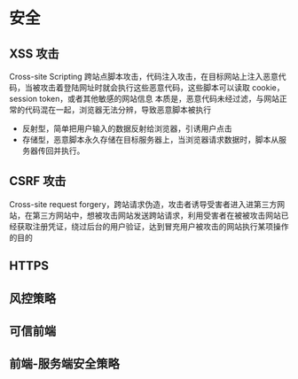 # 安全

## XSS 攻击
Cross-site Scripting 跨站点脚本攻击，代码注入攻击，在目标网站上注入恶意代码，当被攻击着登陆网址时就会执行这些恶意代码，这些脚本可以读取 cookie，session token，或者其他敏感的网站信息
本质是，恶意代码未经过滤，与网站正常的代码混在一起，浏览器无法分辨，导致恶意脚本被执行
* 反射型，简单把用户输入的数据反射给浏览器，引诱用户点击
* 存储型，恶意脚本永久存储在目标服务器上，当浏览器请求数据时，脚本从服务器传回并执行。

## CSRF 攻击
Cross-site request forgery，跨站请求伪造，攻击者诱导受害者进入进第三方网站，在第三方网站中，想被攻击网站发送跨站请求，利用受害者在被被攻击网站已经获取注册凭证，绕过后台的用户验证，达到冒充用户被攻击的网站执行某项操作的目的

## HTTPS
## 风控策略
## 可信前端
## 前端-服务端安全策略